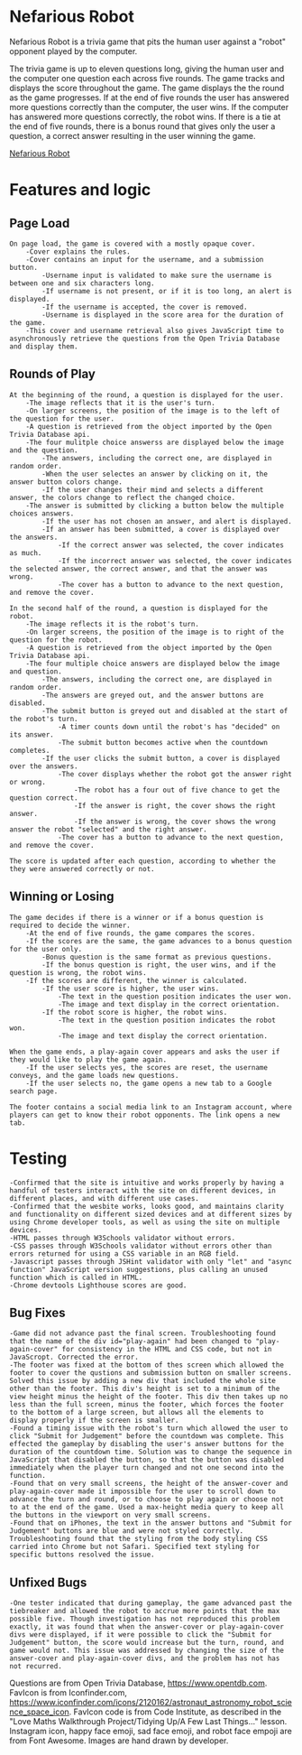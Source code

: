 # Nefarious Robot

Nefarious Robot is a trivia game that pits the human user against a "robot" opponent played by the computer.

The trivia game is up to eleven questions long, giving the human user and the computer one question each across five rounds. The game tracks and displays the score throughout the game. The game displays the the round as the game progresses. If at the end of five rounds the user has answered more questions correctly than the computer, the user wins. If the computer has answered more questions correctly, the robot wins. If there is a tie at the end of five rounds, there is a bonus round that gives only the user a question, a correct answer resulting in the user winning the game.

[Nefarious Robot](https://wsmorrison.github.io/Robot_Quiz/)

# Features and logic 

## Page Load
    On page load, the game is covered with a mostly opaque cover.
        -Cover explains the rules.
        -Cover contains an input for the username, and a submission button.
            -Username input is validated to make sure the username is between one and six characters long.
            -If username is not present, or if it is too long, an alert is displayed.
            -If the username is accepted, the cover is removed. 
            -Username is displayed in the score area for the duration of the game.
        -This cover and username retrieval also gives JavaScript time to asynchronously retrieve the questions from the Open Trivia Database and display them. 
    
## Rounds of Play
    At the beginning of the round, a question is displayed for the user.
        -The image reflects that it is the user's turn.
        -On larger screens, the position of the image is to the left of the question for the user.
        -A question is retrieved from the object imported by the Open Trivia Database api.
        -The four mulitple choice answerss are displayed below the image and the question.
            -The answers, including the correct one, are displayed in random order.
            -When the user selectes an answer by clicking on it, the answer button colors change.
            -If the user changes their mind and selects a different answer, the colors change to reflect the changed choice.
        -The answer is submitted by clicking a button below the multiple choices answers.
            -If the user has not chosen an answer, and alert is displayed.
            -If an answer has been submitted, a cover is displayed over the answers.
                -If the correct answer was selected, the cover indicates as much.
                -If the incorrect answer was selected, the cover indicates the selected answer, the correct answer, and that the answer was wrong.
                -The cover has a button to advance to the next question, and remove the cover.
                
    In the second half of the round, a question is displayed for the robot.
        -The image reflects it is the robot's turn.
        -On larger screens, the position of the image is to right of the question for the robot.
        -A question is retrieved from the object imported by the Open Trivia Database api.
        -The four multiple choice answers are displayed below the image and question.
            -The answers, including the correct one, are displayed in random order.
            -The answers are greyed out, and the answer buttons are disabled.
            -The submit button is greyed out and disabled at the start of the robot's turn.
                -A timer counts down until the robot's has "decided" on its answer.
                -The submit button becomes active when the countdown completes.
            -If the user clicks the submit button, a cover is displayed over the answers.
                -The cover displays whether the robot got the answer right or wrong.
                    -The robot has a four out of five chance to get the question correct.
                    -If the answer is right, the cover shows the right answer.
                    -If the answer is wrong, the cover shows the wrong answer the robot "selected" and the right answer.
                -The cover has a button to advance to the next question, and remove the cover.
    
    The score is updated after each question, according to whether the they were answered correctly or not.

## Winning or Losing    
    The game decides if there is a winner or if a bonus question is required to decide the winner.
        -At the end of five rounds, the game compares the scores.
        -If the scores are the same, the game advances to a bonus question for the user only.
            -Bonus question is the same format as previous questions.
            -If the bonus question is right, the user wins, and if the question is wrong, the robot wins.
        -If the scores are different, the winner is calculated.
            -If the user score is higher, the user wins. 
                -The text in the question position indicates the user won.
                -The image and text display in the correct orientation.
            -If the robot score is higher, the robot wins.
                -The text in the question position indicates the robot won.
                -The image and text display the correct orientation.
    
    When the game ends, a play-again cover appears and asks the user if they would like to play the game again.
        -If the user selects yes, the scores are reset, the username conveys, and the game loads new questions.
        -If the user selects no, the game opens a new tab to a Google search page.

    The footer contains a social media link to an Instagram account, where players can get to know their robot opponents. The link opens a new tab.

# Testing

    -Confirmed that the site is intuitive and works properly by having a handful of testers interact with the site on different devices, in different places, and with different use cases.
    -Confirmed that the wesbite works, looks good, and maintains clarity and functionality on different sized devices and at different sizes by using Chrome developer tools, as well as using the site on multiple devices.
    -HTML passes through W3Schools validator without errors.
    -CSS passes through W3Schools validator without errors other than errors returned for using a CSS variable in an RGB field.
    -Javascript passes through JSHint validator with only "let" and "async function" JavaScript version suggestions, plus calling an unused function which is called in HTML.
    -Chrome devtools Lighthouse scores are good.

## Bug Fixes
    -Game did not advance past the final screen. Troubleshooting found that the name of the div id="play-again" had been changed to "play-again-cover" for consistency in the HTML and CSS code, but not in JavaScropt. Corrected the error.
    -The footer was fixed at the bottom of thes screen which allowed the footer to cover the qustions and submission button on smaller screens. Solved this issue by adding a new div that included the whole site other than the footer. This div's height is set to a minimum of the view height minus the height of the footer. This div then takes up no less than the full screen, minus the footer, which forces the footer to the bottom of a large screen, but allows all the elements to display properly if the screen is smaller.
    -Found a timing issue with the robot's turn which allowed the user to click "Submit for Judgement" before the countdown was complete. This effected the gameplay by disabling the user's answer buttons for the duration of the countdown time. Solution was to change the sequence in JavaScript that disabled the button, so that the button was disabled immediately when the player turn changed and not one second into the function.
    -Found that on very small screens, the height of the answer-cover and play-again-cover made it impossible for the user to scroll down to advance the turn and round, or to choose to play again or choose not to at the end of the game. Used a max-height media query to keep all the buttons in the viewport on very small screens.
    -Found that on iPhones, the text in the answer buttons and "Submit for Judgement" buttons are blue and were not styled correctly. Troubleshooting found that the styling from the body styling CSS carried into Chrome but not Safari. Specified text styling for specific buttons resolved the issue.

## Unfixed Bugs
    -One tester indicated that during gameplay, the game advanced past the tiebreaker and allowed the robot to accrue more points that the max possible five. Though investigation has not reproduced this problem exactly, it was found that when the answer-cover or play-again-cover divs were displayed, if it were possible to click the "Submit for Judgement" button, the score would increase but the turn, round, and game would not. This issue was addressed by changing the size of the answer-cover and play-again-cover divs, and the problem has not has not recurred.

Questions are from Open Trivia Database, https://www.opentdb.com.
FavIcon is from Iconfinder.com, https://www.iconfinder.com/icons/2120162/astronaut_astronomy_robot_science_space_icon.
FavIcon code is from Code Institute, as described in the "Love Maths Walkthrough Project/Tidying Up/A Few Last Things..." lesson.
Instagram icon, happy face emoji, sad face emoji, and robot face empoji are from Font Awesome.
Images are hand drawn by developer.
